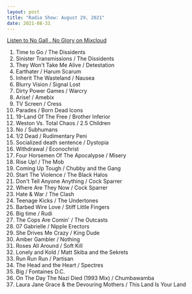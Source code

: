 ```yaml
---
layout: post
title: "Radio Show: August 29, 2021"
date: 2021-08-31
---
```


[Listen to No Gall . No Glory on Mixcloud](https://www.mixcloud.com/jimshreds/august-29-2021-no-gall-no-glory-wkdu-philadelphia-917fm/)

1. Time to Go / The Dissidents
2. Sinister Transmissions / The Dissidents
3. They Won't Take Me Alive / Detestation
4. Earthater / Harum Scarum
5. Inherit The Wasteland / Nausea
6. Blurry Vision / Signal Lost
7. Dirty Power Games / Warcry
8. Arise! / Amebix
9. TV Screen / Cress
10. Parades / Born Dead Icons
11. 19-Land Of The Free / Brother Inferior
12. Weston Vs. Total Chaos / 2.5 Children
13. No / Subhumans
14. 1/2 Dead / Rudimentary Peni
15. Socialized death sentence / Dystopia
16. Withdrawal / Econochrist
17. Four Horsemen Of The Apocalypse / Misery
18. Rise Up! / The Mob
19. Coming Up Tough / Chubby and the Gang
20. Start The Violence / The Black Halos
21. Don't Tell Anyone Anything / Cock Sparrer
22. Where Are They Now / Cock Sparrer
23. Hate & War / The Clash
24. Teenage Kicks / The Undertones
25. Barbed Wire Love / Stiff Little Fingers
26. Big time / Rudi
27. The Cops Are Comin' / The Outcasts
28. 07 Gabrielle / Nipple Erectors
29. She Drives Me Crazy / King Dude
30. Amber Gambler / Nothing
31. Roses All Around / Soft Kill
32. Lonely and Kold / Matt Skiba and the Sekrets
33. Run Run Run / Partisan
34. The Head and the Heart / Spectres
35. Big / Fontaines D.C.
36. On The Day The Nazi Died (1993 Mix) / Chumbawamba
37. Laura Jane Grace & the Devouring Mothers / This Land Is Your Land
